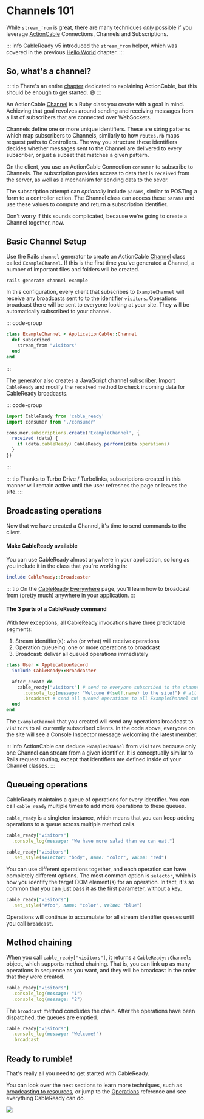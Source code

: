 # Channels 101

While `stream_from` is great, there are many techniques _only_ possible if you leverage [ActionCable](/guide/action-cable#the-missing-manual) Connections, Channels and Subscriptions.

::: info
CableReady v5 introduced the `stream_from` helper, which was covered in the previous [Hello World](/hello-world/hello-world) chapter.
:::

## So, what's a channel?

::: tip
There's an entire [chapter](/guide/action-cable#the-missing-manual) dedicated to explaining ActionCable, but this should be enough to get started. 😅
:::

An ActionCable [Channel](https://api.rubyonrails.org/v6.1.4/classes/ActionCable/Channel/Base.html) is a Ruby class you create with a goal in mind. Achieving that goal revolves around sending and receiving messages from a list of subscribers that are connected over WebSockets.

Channels define one or more unique identifiers. These are string patterns which map subscribers to Channels, similarly to how `routes.rb` maps request paths to Controllers. The way you structure these identifiers decides whether messages sent to the Channel are delivered to every subscriber, or just a subset that matches a given pattern.

On the client, you use an ActionCable Connection `consumer` to subscribe to Channels. The subscription provides access to data that is `received` from the server, as well as a mechanism for sending data to the sever.

The subscription attempt can _optionally_ include `params`, similar to POSTing a form to a controller action. The Channel class can access these `params` and use these values to compute and return a subscription identifier.

Don't worry if this sounds complicated, because we're going to create a Channel together, now.

## Basic Channel Setup

Use the Rails `channel` generator to create an ActionCable [Channel](https://guides.rubyonrails.org/action_cable_overview.html#terminology-channels) class called `ExampleChannel`. If this is the first time you've generated a Channel, a number of important files and folders will be created.

```bash
rails generate channel example
```

In this configuration, every client that subscribes to `ExampleChannel` will receive any broadcasts sent to to the identifier `visitors`. Operations broadcast there will be sent to everyone looking at your site. They will be automatically subscribed to your channel.

::: code-group
```ruby [app/channels/example_channel.rb]
class ExampleChannel < ApplicationCable::Channel
  def subscribed
    stream_from "visitors"
  end
end
```
:::

The generator also creates a JavaScript channel subscriber. Import `CableReady` and modify the `received` method to check incoming data for CableReady broadcasts.

::: code-group
```javascript [app/javascript/channels/example_channel.js]
import CableReady from 'cable_ready'
import consumer from './consumer'

consumer.subscriptions.create('ExampleChannel', {
  received (data) {
    if (data.cableReady) CableReady.perform(data.operations)
  }
})
```
:::

::: tip
Thanks to Turbo Drive / Turbolinks, subscriptions created in this manner will remain active until the user refreshes the page or leaves the site.
:::

## Broadcasting operations

Now that we have created a Channel, it's time to send commands to the client.

#### Make CableReady available

You can use CableReady almost anywhere in your application, so long as you include it in the class that you're working in:

```ruby
include CableReady::Broadcaster
```

::: tip
On the [CableReady Everywhere](/guide/cableready-everywhere) page, you'll learn how to broadcast from (pretty much) anywhere in your application.
:::

#### The 3 parts of a CableReady command

With few exceptions, all CableReady invocations have three predictable segments:

1. Stream identifier(s): who (or what) will receive operations
2. Operation queueing: one or more operations to broadcast
3. Broadcast: deliver all queued operations immediately

```ruby
class User < ApplicationRecord
  include CableReady::Broadcaster

  after_create do
    cable_ready["visitors"] # send to everyone subscribed to the channel streaming from "visitors"
      .console_log(message: "Welcome #{self.name} to the site!") # all users will see a message appear in their browser's Console Inspector
      .broadcast # send all queued operations to all ExampleChannel subscribers
  end
end
```

The `ExampleChannel` that you created will send any operations broadcast to `visitors` to all currently subscribed clients. In the code above, everyone on the site will see a Console Inspector message welcoming the latest member.

::: info
ActionCable can deduce `ExampleChannel` from `visitors` because only one Channel can stream from a given identifier. It is conceptually similar to Rails request routing, except that identifiers are defined inside of your Channel classes.
:::

## Queueing operations

CableReady maintains a queue of operations for every identifier. You can call `cable_ready` multiple times to add more operations to these queues.

`cable_ready` is a singleton instance, which means that you can keep adding operations to a queue across multiple method calls.

```ruby
cable_ready["visitors"]
  .console_log(message: "We have more salad than we can eat.")

cable_ready["visitors"]
  .set_style(selector: "body", name: "color", value: "red")
```

You can use different operations together, and each operation can have completely different options. The most common option is `selector`, which is how you identify the target DOM element(s) for an operation. In fact, it's so common that you can just pass it as the first parameter, without a key.

```ruby
cable_ready["visitors"]
  .set_style("#foo", name: "color", value: "blue")
```

Operations will continue to accumulate for all stream identifier queues until you call `broadcast`.

## Method chaining

When you call `cable_ready["visitors"]`, it returns a `CableReady::Channels` object, which supports method chaining. That is, you can link up as many operations in sequence as you want, and they will be broadcast in the order that they were created.

```ruby
cable_ready["visitors"]
  .console_log(message: "1")
  .console_log(message: "2")
```

The `broadcast` method concludes the chain. After the operations have been dispatched, the queues are emptied.

```ruby
cable_ready["visitors"]
  .console_log(message: "Welcome!")
  .broadcast
```

## Ready to rumble!

That's really all you need to get started with CableReady.

You can look over the next sections to learn more techniques, such as [broadcasting to resources](/guide/broadcasting-to-resources#stream-for-and-broadcast-to), or jump to the [Operations](/reference/operations/index) reference and see everything CableReady can do.

![](/hasselhoff.jpg)

